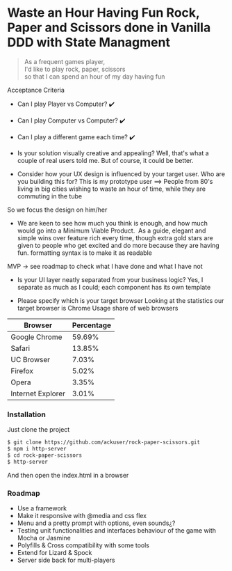 # Waste an Hour Having Fun Rock, Paper and Scissors done in Vanilla DDD with State Managment

> As a frequent games player,                   
 I'd like to play rock, paper, scissors           
 so that I can spend an hour of my day having fun 
                                                  
 Acceptance Criteria                              
  - Can I play Player vs Computer?  ✔️
  - Can I play Computer vs Computer? ✔️            
  - Can I play a different game each time? ✔️

- Is your solution visually creative and appealing?
 Well, that's what a couple of real users told me. But of course, it could be better.

 - Consider how your UX design is influenced by your target user. Who are you building this for?
 This is my prototype user ==> 
 People from 80's living in big cities wishing to waste an hour of time, while they are commuting in the tube

So we focus the design on him/her

- We are keen to see how much you think is enough, and how much would go into a Minimum Viable Product.  As a guide, elegant and simple wins over feature rich every time, though extra gold stars are given to people who get excited and do more because they are having fun.
 formatting syntax is to make it as readable

 MVP -> see roadmap to check what I have done and what I have not 

- Is your UI layer neatly separated from your business logic?
Yes, I separate as much as I could; each component has its own template

- Please specify which is your target browser
 Looking at the statistics our target browser is Chrome
 Usage share of web browsers

| Browser | Percentage |
| ------ | ------ |
| Google Chrome | 59.69% |
| Safari | 13.85% |
| UC Browser | 7.03% |
| Firefox | 5.02% |
| Opera | 3.35% |
| Internet Explorer | 3.01% |

### Installation

Just clone the project
```sh
$ git clone https://github.com/ackuser/rock-paper-scissors.git
$ npm i http-server
$ cd rock-paper-scissors
$ http-server
```
And then open the index.html in a browser

### Roadmap

- Use a framework
- Make it responsive with @media and css flex
- Menu and a pretty prompt with options, even sounds¿?
- Testing unit functionalities and interfaces behaviour of the game with Mocha or Jasmine
- Polyfills & Cross compatibility with some tools
- Extend for Lizard & Spock
- Server side back for multi-players

